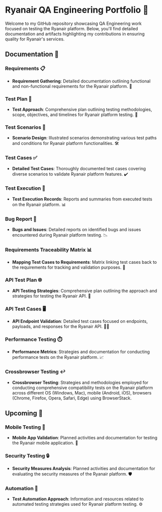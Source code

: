 # Ryanair QA Engineering Portfolio 🛫

Welcome to my GitHub repository showcasing QA Engineering work focused on testing the Ryanair platform. Below, you'll find detailed documentation and artifacts highlighting my contributions in ensuring quality for Ryanair's services.

## Documentation 📄

### Requirements 📋
- **Requirement Gathering**: Detailed documentation outlining functional and non-functional requirements for the Ryanair platform. 📝

### Test Plan 📝
- **Test Approach**: Comprehensive plan outlining testing methodologies, scope, objectives, and timelines for Ryanair platform testing. 📅

### Test Scenarios 🔄
- **Scenario Design**: Illustrated scenarios demonstrating various test paths and conditions for Ryanair platform functionalities. 🛠️

### Test Cases ✅
- **Detailed Test Cases**: Thoroughly documented test cases covering diverse scenarios to validate Ryanair platform features. ✔️

### Test Execution 🚀
- **Test Execution Records**: Reports and summaries from executed tests on the Ryanair platform. 📊

### Bug Report 🐞
- **Bugs and Issues**: Detailed reports on identified bugs and issues encountered during Ryanair platform testing. 📉

### Requirements Traceability Matrix 📊
- **Mapping Test Cases to Requirements**: Matrix linking test cases back to the requirements for tracking and validation purposes. 🔄

### API Test Plan 🌐
- **API Testing Strategies**: Comprehensive plan outlining the approach and strategies for testing the Ryanair API. 🧪

### API Test Cases 🖥️
- **API Endpoint Validation**: Detailed test cases focused on endpoints, payloads, and responses for the Ryanair API. 🕵️‍♂️

### Performance Testing ⏱️
- **Performance Metrics**: Strategies and documentation for conducting performance tests on the Ryanair platform. 📈

### Crossbrowser Testing ↩️
- **Crossbrowser Testing**: Strategies and methodologies employed for conducting comprehensive compatibility tests on the Ryanair platform across different OS (Windows, Mac), mobile (Android, iOS), browsers (Chrome, Firefox, Opera, Safari, Edge) using BrowserStack.

## Upcoming 🚀

### Mobile Testing 📱
- **Mobile App Validation**: Planned activities and documentation for testing the Ryanair mobile application. 📲

### Security Testing 🔒
- **Security Measures Analysis**: Planned activities and documentation for evaluating the security measures of the Ryanair platform. 🛡️

### Automation 🤖
- **Test Automation Approach**: Information and resources related to automated testing strategies used for Ryanair platform testing. ⚙️
